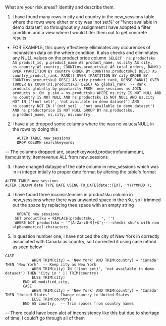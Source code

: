 What are your risk areas? Identify and describe them.

1. I have found many rows in city and country in the new_sessions table where the rows were either or city was 'not set%' or '%not available in demo dataset', so throughout my assignment I have adopted a filter condition and a view where I would filter them out to get concrete results
- FOR EXAMPLE, this query effectively elliminates any occurences of inconsisten data on the where condition. It also checks and eliminitates any NULL values on the product price column.
      ```
          SELECT 
              ns.productsku AS product_id,
              p.product_name AS product_name,
              ns.city AS city,
              ns.country AS country,
              COUNT(ns.productsku) AS total_orders,
      		    RANK() OVER (PARTITION BY country ORDER BY COUNT(ns.productsku) DESC) AS country_product_rank,
      		    RANK() OVER (PARTITION BY city ORDER BY COUNT(ns.productsku) DESC) AS city_product_rank,
          	  DENSE_RANK() OVER (ORDER BY COUNT(ns.productsku) DESC) AS global_rank  -- Rank products globally by popularity
        FROM 
            new_sessions ns
        JOIN 
            products p 
        ON 
            p.sku = ns.productsku
        WHERE
            ns.city IS NOT NULL
            AND ns.country IS NOT NULL
            AND ns.productsku IS NOT NULL
            AND ns.city NOT IN ('(not set)', 'not available in demo dataset')
            AND ns.country NOT IN ('(not set)', 'not available in demo dataset')
            AND ns.productprice IS NOT NULL
        GROUP BY
            ns.productsku,
            p.product_name,
            ns.city,
            ns.country ```

  
2. I have also dropped some columns where the was no values/NULL in the rows by doing this

   ```
     ALTER TABLE new_sessions
     DROP COLUMN searchkeyword;
    ```

-- The columns dropped are, searchkeyword,productrefundamount,  itemquantity, itemrevenue ALL from new_sessions


3. I have changed dataype of the date column in new_sessions which was in in integer intially to proper date format by altering the table's format

```
ALTER TABLE new_sessions
ALTER COLUMN date TYPE DATE USING TO_DATE(date::TEXT, 'YYYYMMDD');
```


4. I have found three inconsistencies in productsku column in new_sessions where there was unwanted space in the sKu, so I trimmed out the space by replacing thee space with an empty string
   ```
     UPDATE new_sessions
    SET productsku = REPLACE(productsku, ' ', '')
    WHERE NOT productsku ~ '^[A-Za-z0-9]+$';----checks sku's with non alphanumerical characters
   ```
5. In question number one, I have noticed the city of New York in correctly associated with Canada as country, so I corrected it using case mthod as seen below
```
CASE
            WHEN TRIM(city) = 'New York' AND TRIM(country) = 'Canada' THEN 'New York'  -- Keep city as New York
            WHEN TRIM(city) IN ('(not set)', 'not available in demo dataset') THEN 'City in ' || TRIM(country)
            ELSE TRIM(city)
        END AS modified_city,
        CASE
            WHEN TRIM(city) = 'New York' AND TRIM(country) = 'Canada' THEN 'United States'  -- Change country to United States
            ELSE TRIM(country)
        END AS country,  -- Trim spaces from country names
```

-- There could have been alot of inconsistency like this but due to shortage of time, I could't go through all of them



 

